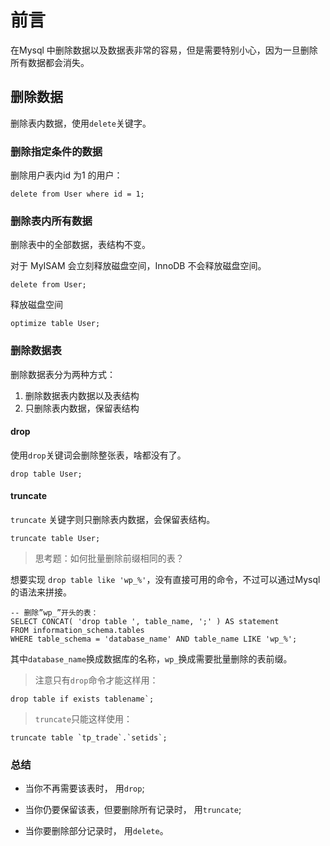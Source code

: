 # 前言
在Mysql 中删除数据以及数据表非常的容易，但是需要特别小心，因为一旦删除所有数据都会消失。

## 删除数据
删除表内数据，使用`delete`关键字。

### 删除指定条件的数据
删除用户表内id 为1 的用户：
```
delete from User where id = 1;
```

### 删除表内所有数据
删除表中的全部数据，表结构不变。

对于 MyISAM 会立刻释放磁盘空间，InnoDB 不会释放磁盘空间。
```
delete from User;
```

释放磁盘空间
```
optimize table User; 
```

### 删除数据表
删除数据表分为两种方式：
1. 删除数据表内数据以及表结构
2. 只删除表内数据，保留表结构

#### drop
使用`drop`关键词会删除整张表，啥都没有了。
```
drop table User;
```

#### truncate
`truncate` 关键字则只删除表内数据，会保留表结构。

```
truncate table User;
```

> 思考题：如何批量删除前缀相同的表？

想要实现 `drop table like 'wp_%'`，没有直接可用的命令，不过可以通过Mysql 的语法来拼接。

```
-- 删除”wp_”开头的表：
SELECT CONCAT( 'drop table ', table_name, ';' ) AS statement
FROM information_schema.tables
WHERE table_schema = 'database_name' AND table_name LIKE 'wp_%';
```
其中`database_name`换成数据库的名称，`wp_`换成需要批量删除的表前缀。

> 注意只有`drop`命令才能这样用：

```
drop table if exists tablename`;
```

> `truncate`只能这样使用：

```
truncate table `tp_trade`.`setids`;
```

### 总结
- 当你不再需要该表时， 用`drop`;

- 当你仍要保留该表，但要删除所有记录时， 用`truncate`;

- 当你要删除部分记录时， 用`delete`。